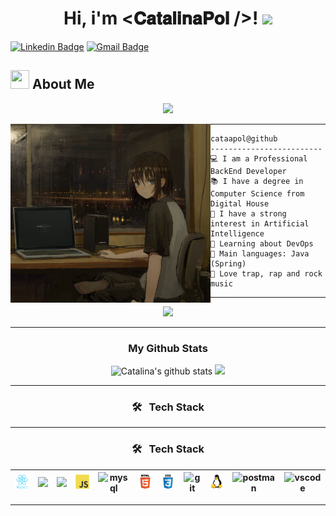 

<h1 align="center">
Hi, i'm <𝐂𝐚𝐭𝐚𝐥𝐢𝐧𝐚𝐏𝐨𝐥 />! 
  <img src="https://media.giphy.com/media/hvRJCLFzcasrR4ia7z/giphy.gif" width="30"></h1>
	
[![Linkedin Badge](https://img.shields.io/badge/-CatalinaPol-blue?style=flat-square&logo=Linkedin&logoColor=white&link=https://www.linkedin.com/in/catalina-pol-16bb41273/)](https://www.linkedin.com/in/catalina-pol-16bb41273/) [![Gmail Badge](https://img.shields.io/badge/-catalinapolbdo@gmail.com-c14438?style=flat-square&logo=Gmail&logoColor=white&link=mailto:catalinapolbdo@gmail.com)](mailto:catalinapolbdo@gmail.com)

 ##   <img src="https://camo.githubusercontent.com/aed61247fb59e3b38d417a3f363e0734b5951cc3afb93948f35c4c0d2cc928d0/68747470733a2f2f6d656469612e67697068792e636f6d2f6d656469612f4f624e547738557a7779364b512f67697068792e676966" width="30" height="30"> About Me
 
<p align="center">
<img src="https://readme-typing-svg.herokuapp.com?lines=System+Analyst+Student;Back+End+Developer;Java%20|%20Spring Boot%20|%20MySql%&center=true&width=380&height=45">
</p>

<img align="left" src="https://github.com/I-am-vishalmaurya/I-am-vishalmaurya/blob/main/cropped_image.png" alt="Unfortunately I didn't find the author of the pic, feel to open a pull request if found" width="320" />
<hr>

```
cataapol@github
-------------------------
💻 I am a Professional BackEnd Developer 
📚 I have a degree in Computer Science from Digital House
📝 I have a strong interest in Artificial Intelligence
🌱 Learning about DevOps
🌟 Main languages: Java (Spring)
🎵 Love trap, rap and rock music
```
<hr>



<div align="center" height=45px>
<p align="center">
	<a href="https://github.com/cataapol">
		<img src="https://readme-typing-svg.herokuapp.com?lines=Computer+Science+Student;BackEnd+Web+Developer;|Java%20|Spring%20|MySql%20;Always%20learning%20new%20things&center=true&width=380&height=50">
	</a>
</p>

<hr></hr>

### My Github Stats

![Catalina's github stats](https://github-readme-stats.vercel.app/api?username=cataapol&theme=gruvbox&show_icons=true) <img src = "https://github-readme-stats.vercel.app/api/top-langs/?username=cataapol&layout=compact">



<hr></hr>

### 🛠 &nbsp; Tech Stack

<hr></hr>

### 🛠 &nbsp; Tech Stack

|<img src="https://raw.githubusercontent.com/devicons/devicon/master/icons/react/react-original-wordmark.svg" width=40> | <img src="https://www.vectorlogo.zone/logos/springio/springio-icon.svg" width=40> | <img src="https://www.vectorlogo.zone/logos/java/java-vertical.svg" width="40"> | <img src="https://raw.githubusercontent.com/devicons/devicon/master/icons/javascript/javascript-original.svg" width="40"> | <img src="https://www.vectorlogo.zone/logos/mysql/mysql-ar21.svg" alt="mysql" width="40"> | <img src="https://raw.githubusercontent.com/devicons/devicon/master/icons/html5/html5-original-wordmark.svg" alt="html5" width="40"> | <img src="https://raw.githubusercontent.com/devicons/devicon/master/icons/css3/css3-original-wordmark.svg" alt="css3" width="40"> | <img src="https://www.vectorlogo.zone/logos/git-scm/git-scm-icon.svg" alt="git" width="40"> | <img src="https://raw.githubusercontent.com/devicons/devicon/master/icons/linux/linux-original.svg" alt="linux" width="40"> | <img src="https://www.vectorlogo.zone/logos/getpostman/getpostman-icon.svg" alt="postman" width="40"> | <img src="https://www.vectorlogo.zone/logos/visualstudio_code/visualstudio_code-icon.svg" alt="vscode" width="40"> |
|:-:|:-:|:-:|:-:|:-:|:-:|:-:|:-:|:-:|:-:|:-:|

<hr>
